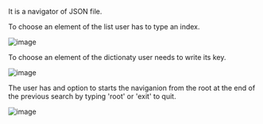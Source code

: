 It is a navigator of JSON file.

To choose an element of the list user has to type an index.

![image](https://user-images.githubusercontent.com/92580927/153713526-1ee390b7-aab9-4cd6-a43b-bbcbcf5cb712.png)

To choose an element of the dictionaty user needs to write its key.

![image](https://user-images.githubusercontent.com/92580927/153713578-72273a58-d4c9-4045-9b93-304688dde535.png)


The user has and option to starts the naviganion from the root at the end of the previous search by typing 'root' or 'exit' to quit.

![image](https://user-images.githubusercontent.com/92580927/153713592-b1762cc2-98e7-4113-a550-98a49629fee7.png)
